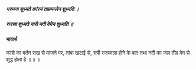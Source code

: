 ##### भस्मना शुध्यते कांस्यं ताम्रमम्लेन शुध्यति ।
##### रजसा शुध्यते नारी नदी वेगेन शुध्यति ॥

#### भावार्थ

कांसे का बर्तन राख से मांजने पर, तांबा खटाई से, स्त्री रजस्वला होने के बाद तथा नदी का जल तीव्र वेग से शुद्ध होता है ॥ ३ ॥